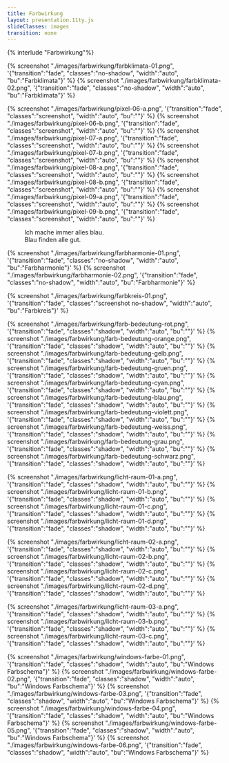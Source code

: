 ```yaml
---
title: Farbwirkung
layout: presentation.11ty.js
slideClasses: images
transition: none
---
```


{% interlude "Farbwirkung"%}

{% screenshot "./images/farbwirkung/farbklimata-01.png", '{"transition":"fade", "classes":"no-shadow", "width":"auto", "bu":"Farbklimata"}' %}
{% screenshot "./images/farbwirkung/farbklimata-02.png", '{"transition":"fade", "classes":"no-shadow", "width":"auto", "bu":"Farbklimata"}' %}

{% screenshot "./images/farbwirkung/pixel-06-a.png", '{"transition":"fade", "classes":"screenshot", 
"width":"auto", "bu":""}' %}
{% screenshot "./images/farbwirkung/pixel-06-b.png", '{"transition":"fade", "classes":"screenshot", 
"width":"auto", "bu":""}' %}
{% screenshot "./images/farbwirkung/pixel-07-a.png", '{"transition":"fade", "classes":"screenshot", 
"width":"auto", "bu":""}' %}
{% screenshot "./images/farbwirkung/pixel-07-b.png", '{"transition":"fade", "classes":"screenshot", 
"width":"auto", "bu":""}' %}
{% screenshot "./images/farbwirkung/pixel-08-a.png", '{"transition":"fade", "classes":"screenshot", 
"width":"auto", "bu":""}' %}
{% screenshot "./images/farbwirkung/pixel-08-b.png", '{"transition":"fade", "classes":"screenshot", 
"width":"auto", "bu":""}' %}
{% screenshot "./images/farbwirkung/pixel-09-a.png", '{"transition":"fade", "classes":"screenshot", 
"width":"auto", "bu":""}' %}
{% screenshot "./images/farbwirkung/pixel-09-b.png", '{"transition":"fade", "classes":"screenshot", 
"width":"auto", "bu":""}' %}

<section class="screenshot" data-background="./images/farbwirkung/blau-zitat.png">
  <figure class="cite">
      <figcaption class="bu">
        <div>
          <p>Ich mache immer alles blau. <br> Blau finden alle gut.</p>
        </div>
      </figcaption>
  </figure>
</section>

{% screenshot "./images/farbwirkung/farbharmonie-01.png", '{"transition":"fade", "classes":"no-shadow", "width":"auto", "bu":"Farbharmonie"}' %}
{% screenshot "./images/farbwirkung/farbharmonie-02.png", '{"transition":"fade", "classes":"no-shadow", "width":"auto", "bu":"Farbharmonie"}' %}

{% screenshot "./images/farbwirkung/farbkreis-01.png", '{"transition":"fade", "classes":"screenshot no-shadow", 
"width":"auto", "bu":"Farbkreis"}' %}

{% screenshot "./images/farbwirkung/farb-bedeutung-rot.png", '{"transition":"fade", "classes":"shadow", "width":"auto", "bu":""}' %}
{% screenshot "./images/farbwirkung/farb-bedeutung-orange.png", '{"transition":"fade", "classes":"shadow", "width":"auto", "bu":""}' %}
{% screenshot "./images/farbwirkung/farb-bedeutung-gelb.png", '{"transition":"fade", "classes":"shadow", "width":"auto", "bu":""}' %}
{% screenshot "./images/farbwirkung/farb-bedeutung-gruen.png", '{"transition":"fade", "classes":"shadow", "width":"auto", "bu":""}' %}
{% screenshot "./images/farbwirkung/farb-bedeutung-cyan.png", '{"transition":"fade", "classes":"shadow", "width":"auto", "bu":""}' %}
{% screenshot "./images/farbwirkung/farb-bedeutung-blau.png", '{"transition":"fade", "classes":"shadow", "width":"auto", "bu":""}' %}
{% screenshot "./images/farbwirkung/farb-bedeutung-violett.png", '{"transition":"fade", "classes":"shadow", "width":"auto", "bu":""}' %}
{% screenshot "./images/farbwirkung/farb-bedeutung-weiss.png", '{"transition":"fade", "classes":"shadow", "width":"auto", "bu":""}' %}
{% screenshot "./images/farbwirkung/farb-bedeutung-grau.png", '{"transition":"fade", "classes":"shadow", "width":"auto", "bu":""}' %}
{% screenshot "./images/farbwirkung/farb-bedeutung-schwarz.png", '{"transition":"fade", "classes":"shadow", "width":"auto", "bu":""}' %}

{% screenshot "./images/farbwirkung/licht-raum-01-a.png", '{"transition":"fade", "classes":"shadow", "width":"auto", "bu":""}' %}
{% screenshot "./images/farbwirkung/licht-raum-01-b.png", '{"transition":"fade", "classes":"shadow", "width":"auto", "bu":""}' %}
{% screenshot "./images/farbwirkung/licht-raum-01-c.png", '{"transition":"fade", "classes":"shadow", "width":"auto", "bu":""}' %}
{% screenshot "./images/farbwirkung/licht-raum-01-d.png", '{"transition":"fade", "classes":"shadow", "width":"auto", "bu":""}' %}

{% screenshot "./images/farbwirkung/licht-raum-02-a.png", '{"transition":"fade", "classes":"shadow", "width":"auto", "bu":""}' %}
{% screenshot "./images/farbwirkung/licht-raum-02-b.png", '{"transition":"fade", "classes":"shadow", "width":"auto", "bu":""}' %}
{% screenshot "./images/farbwirkung/licht-raum-02-c.png", '{"transition":"fade", "classes":"shadow", "width":"auto", "bu":""}' %}
{% screenshot "./images/farbwirkung/licht-raum-02-d.png", '{"transition":"fade", "classes":"shadow", "width":"auto", "bu":""}' %}

{% screenshot "./images/farbwirkung/licht-raum-03-a.png", '{"transition":"fade", "classes":"shadow", "width":"auto", "bu":""}' %}
{% screenshot "./images/farbwirkung/licht-raum-03-b.png", '{"transition":"fade", "classes":"shadow", "width":"auto", "bu":""}' %}
{% screenshot "./images/farbwirkung/licht-raum-03-c.png", '{"transition":"fade", "classes":"shadow", "width":"auto", "bu":""}' %}

{% screenshot "./images/farbwirkung/windows-farbe-01.png", '{"transition":"fade", "classes":"shadow", "width":"auto", "bu":"Windows Farbschema"}' %}
{% screenshot "./images/farbwirkung/windows-farbe-02.png", '{"transition":"fade", "classes":"shadow", "width":"auto", "bu":"Windows Farbschema"}' %}
{% screenshot "./images/farbwirkung/windows-farbe-03.png", '{"transition":"fade", "classes":"shadow", "width":"auto", "bu":"Windows Farbschema"}' %}
{% screenshot "./images/farbwirkung/windows-farbe-04.png", '{"transition":"fade", "classes":"shadow", "width":"auto", "bu":"Windows Farbschema"}' %}
{% screenshot "./images/farbwirkung/windows-farbe-05.png", '{"transition":"fade", "classes":"shadow", "width":"auto", "bu":"Windows Farbschema"}' %}
{% screenshot "./images/farbwirkung/windows-farbe-06.png", '{"transition":"fade", "classes":"shadow", "width":"auto", "bu":"Windows Farbschema"}' %}